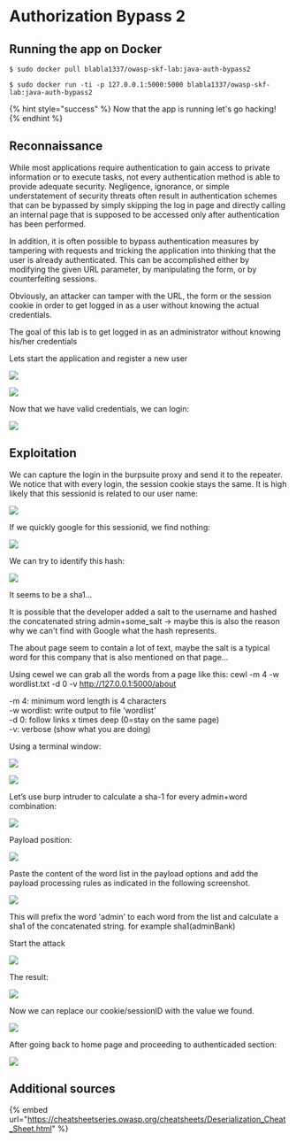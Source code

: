 # Authorization Bypass 2

## Running the app on Docker

```
$ sudo docker pull blabla1337/owasp-skf-lab:java-auth-bypass2
```

```
$ sudo docker run -ti -p 127.0.0.1:5000:5000 blabla1337/owasp-skf-lab:java-auth-bypass2
```

{% hint style="success" %}
Now that the app is running let's go hacking!
{% endhint %}

## Reconnaissance

While most applications require authentication to gain access to private information or to execute tasks, not every authentication method is able to provide adequate security. Negligence, ignorance, or simple understatement of security threats often result in authentication schemes that can be bypassed by simply skipping the log in page and directly calling an internal page that is supposed to be accessed only after authentication has been performed.

In addition, it is often possible to bypass authentication measures by tampering with requests and tricking the application into thinking that the user is already authenticated. This can be accomplished either by modifying the given URL parameter, by manipulating the form, or by counterfeiting sessions.

Obviously, an attacker can tamper with the URL, the form or the session cookie in order to get logged in as a user without knowing the actual credentials.

The goal of this lab is to get logged in as an administrator without knowing his/her credentials

Lets start the application and register a new user

![](https://raw.githubusercontent.com/blabla1337/skf-labs/master/.gitbook/assets/python/Auth-Bypass-2/1.png)

![](https://raw.githubusercontent.com/blabla1337/skf-labs/master/.gitbook/assets/python/Auth-Bypass-2/2.png)

Now that we have valid credentials, we can login:

![](https://raw.githubusercontent.com/blabla1337/skf-labs/master/.gitbook/assets/python/Auth-Bypass-2/3.png)

## Exploitation

We can capture the login in the burpsuite proxy and send it to the repeater. We notice that with every login, the session cookie stays the same. It is high likely that this sessionid is related to our user name:

![](https://raw.githubusercontent.com/blabla1337/skf-labs/master/.gitbook/assets/python/Auth-Bypass-2/4.png)

If we quickly google for this sessionid, we find nothing:

![](https://raw.githubusercontent.com/blabla1337/skf-labs/master/.gitbook/assets/python/Auth-Bypass-2/5.png)

We can try to identify this hash:

![](https://raw.githubusercontent.com/blabla1337/skf-labs/master/.gitbook/assets/python/Auth-Bypass-2/6.png)

It seems to be a sha1...

It is possible that the developer added a salt to the username and hashed the concatenated string admin+some_salt -> maybe this is also the reason why we can't find with Google what the hash represents.

The about page seem to contain a lot of text, maybe the salt is a typical word for this company that is also mentioned on that page…

Using cewel we can grab all the words from a page like this: cewl -m 4 -w wordlist.txt -d 0 -v http://127.0.0.1:5000/about

\-m 4: minimum word length is 4 characters\
&#x20;\-w wordlist: write output to file ‘wordlist’\
&#x20;\-d 0: follow links x times deep (0=stay on the same page)\
&#x20;\-v: verbose (show what you are doing)

Using a terminal window:

![](https://raw.githubusercontent.com/blabla1337/skf-labs/master/.gitbook/assets/python/Auth-Bypass-2/7.png)

![](https://raw.githubusercontent.com/blabla1337/skf-labs/master/.gitbook/assets/python/Auth-Bypass-2/8.png)

Let’s use burp intruder to calculate a sha-1 for every admin+word combination:

![](https://raw.githubusercontent.com/blabla1337/skf-labs/master/.gitbook/assets/python/Auth-Bypass-2/9.png)

Payload position:

![](https://raw.githubusercontent.com/blabla1337/skf-labs/master/.gitbook/assets/python/Auth-Bypass-2/10.png)

Paste the content of the word list in the payload options and add the payload processing rules as indicated in the following screenshot.

![](https://raw.githubusercontent.com/blabla1337/skf-labs/master/.gitbook/assets/python/Auth-Bypass-2/11.png)

This will prefix the word 'admin' to each word from the list and calculate a sha1 of the concatenated string. for example sha1(adminBank)

Start the attack

![](https://raw.githubusercontent.com/blabla1337/skf-labs/master/.gitbook/assets/python/Auth-Bypass-2/12.png)

The result:

![](https://raw.githubusercontent.com/blabla1337/skf-labs/master/.gitbook/assets/python/Auth-Bypass-2/13.png)

Now we can replace our cookie/sessionID with the value we found.

![](https://raw.githubusercontent.com/blabla1337/skf-labs/master/.gitbook/assets/python/Auth-Bypass-2/14.png)

After going back to home page and proceeding to authenticaded section:

![](https://raw.githubusercontent.com/blabla1337/skf-labs/master/.gitbook/assets/python/Auth-Bypass-2/15.png)

## Additional sources

{% embed url="https://cheatsheetseries.owasp.org/cheatsheets/Deserialization_Cheat_Sheet.html" %}
